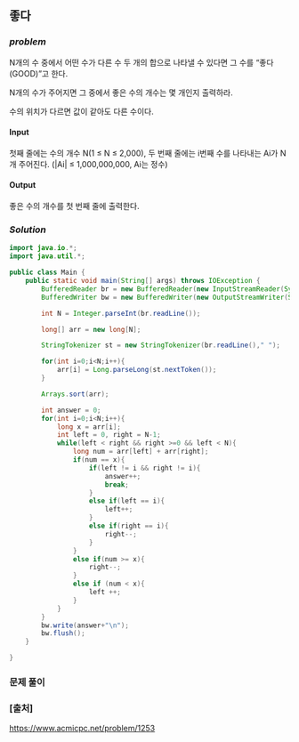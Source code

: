 ## **좋다**


### ***problem***
N개의 수 중에서 어떤 수가 다른 수 두 개의 합으로 나타낼 수 있다면 그 수를 “좋다(GOOD)”고 한다.

N개의 수가 주어지면 그 중에서 좋은 수의 개수는 몇 개인지 출력하라.

수의 위치가 다르면 값이 같아도 다른 수이다.

#### **Input**
첫째 줄에는 수의 개수 N(1 ≤ N ≤ 2,000), 두 번째 줄에는 i번째 수를 나타내는 Ai가 N개 주어진다. (|Ai| ≤ 1,000,000,000, Ai는 정수)

#### **Output**
좋은 수의 개수를 첫 번째 줄에 출력한다.

### ***Solution***
``` java
import java.io.*;
import java.util.*;

public class Main {
    public static void main(String[] args) throws IOException {
        BufferedReader br = new BufferedReader(new InputStreamReader(System.in));
        BufferedWriter bw = new BufferedWriter(new OutputStreamWriter(System.out));

        int N = Integer.parseInt(br.readLine());

        long[] arr = new long[N];

        StringTokenizer st = new StringTokenizer(br.readLine()," ");

        for(int i=0;i<N;i++){
            arr[i] = Long.parseLong(st.nextToken());
        }

        Arrays.sort(arr);

        int answer = 0;
        for(int i=0;i<N;i++){
            long x = arr[i];
            int left = 0, right = N-1;
            while(left < right && right >=0 && left < N){
                long num = arr[left] + arr[right];
                if(num == x){
                    if(left != i && right != i){
                        answer++;
                        break;
                    }
                    else if(left == i){
                        left++;
                    }
                    else if(right == i){
                        right--;
                    }
                }
                else if(num >= x){
                    right--;
                }
                else if (num < x){
                    left ++;
                }
            }
        }
        bw.write(answer+"\n");
        bw.flush();
    }

}
```
### **문제 풀이**

 
### **[출처]**
https://www.acmicpc.net/problem/1253
